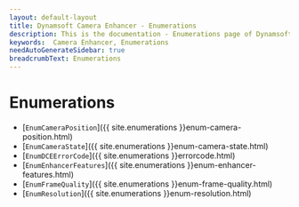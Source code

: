 ```yaml
---
layout: default-layout
title: Dynamsoft Camera Enhancer - Enumerations
description: This is the documentation - Enumerations page of Dynamsoft Camera Enhancer.
keywords:  Camera Enhancer, Enumerations
needAutoGenerateSidebar: true
breadcrumbText: Enumerations
---
```

# Enumerations

- [`EnumCameraPosition`]({{ site.enumerations }}enum-camera-position.html)
- [`EnumCameraState`]({{ site.enumerations }}enum-camera-state.html)
- [`EnumDCEErrorCode`]({{ site.enumerations }}errorcode.html)
- [`EnumEnhancerFeatures`]({{ site.enumerations }}enum-enhancer-features.html)
- [`EnumFrameQuality`]({{ site.enumerations }}enum-frame-quality.html)
- [`EnumResolution`]({{ site.enumerations }}enum-resolution.html)

<!--
- [`EnumDrawingItemMediaType`]({{ site.enumerations }}enum-drawing-item-media-type.html)
-->
